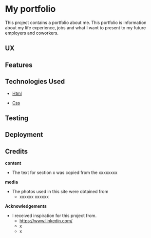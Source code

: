 # My portfolio

This project contains a portfolio about me.
This portfolio is information about my life experience,
jobs and what I want to present to my future employers and coworkers.

## UX



## Features


## Technologies Used
- <a href="https://en.wikipedia.org/wiki/HTML" target="_blank"> Html </a>
  
  
- <a href="https://sv.wikipedia.org/wiki/Cascading_Style_Sheets" target="_blank"> Css </a>
## Testing
  
  
## Deployment
  
  
## Credits
  
   **content**
  - The text for section x was copied from the xxxxxxxx
  
   **media**
  - The photos used in this site were obtained from
    - xxxxxx xxxxxx
    
   **Acknowledgements**
  - I received inspiration for this project from.
    - https://www.linkedin.com/
    - x
    - x
